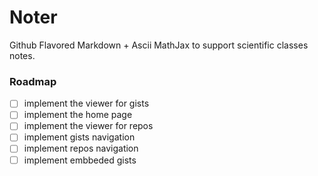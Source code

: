 Noter
=====

Github Flavored Markdown + Ascii MathJax to support scientific classes notes.




### Roadmap

- [ ] implement the viewer for gists
- [ ] implement the home page
- [ ] implement the viewer for repos
- [ ] implement gists navigation
- [ ] implement repos navigation
- [ ] implement embbeded gists